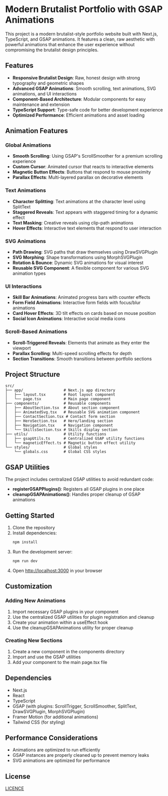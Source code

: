 # Modern Brutalist Portfolio with GSAP Animations

This project is a modern brutalist-style portfolio website built with Next.js, TypeScript, and GSAP animations. It features a clean, raw aesthetic with powerful animations that enhance the user experience without compromising the brutalist design principles.

## Features

- **Responsive Brutalist Design**: Raw, honest design with strong typography and geometric shapes
- **Advanced GSAP Animations**: Smooth scrolling, text animations, SVG animations, and UI interactions
- **Component-Based Architecture**: Modular components for easy maintenance and extension
- **TypeScript Support**: Type-safe code for better development experience
- **Optimized Performance**: Efficient animations and asset loading

## Animation Features

### Global Animations
- **Smooth Scrolling**: Using GSAP's ScrollSmoother for a premium scrolling experience
- **Custom Cursor**: Animated cursor that reacts to interactive elements
- **Magnetic Button Effects**: Buttons that respond to mouse proximity
- **Parallax Effects**: Multi-layered parallax on decorative elements

### Text Animations
- **Character Splitting**: Text animations at the character level using SplitText
- **Staggered Reveals**: Text appears with staggered timing for a dynamic effect
- **Text Masking**: Creative reveals using clip-path animations
- **Hover Effects**: Interactive text elements that respond to user interaction

### SVG Animations
- **Path Drawing**: SVG paths that draw themselves using DrawSVGPlugin
- **SVG Morphing**: Shape transformations using MorphSVGPlugin
- **Rotation & Bounce**: Dynamic SVG animations for visual interest
- **Reusable SVG Component**: A flexible component for various SVG animation types

### UI Interactions
- **Skill Bar Animations**: Animated progress bars with counter effects
- **Form Field Animations**: Interactive form fields with focus/blur animations
- **Card Hover Effects**: 3D tilt effects on cards based on mouse position
- **Social Icon Animations**: Interactive social media icons

### Scroll-Based Animations
- **Scroll-Triggered Reveals**: Elements that animate as they enter the viewport
- **Parallax Scrolling**: Multi-speed scrolling effects for depth
- **Section Transitions**: Smooth transitions between portfolio sections

## Project Structure

```
src/
├── app/                  # Next.js app directory
│   ├── layout.tsx        # Root layout component
│   └── page.tsx          # Main page component
├── components/           # Reusable components
│   ├── AboutSection.tsx  # About section component
│   ├── AnimatedSvg.tsx   # Reusable SVG animation component
│   ├── ContactSection.tsx # Contact form section
│   ├── HeroSection.tsx   # Hero/landing section
│   ├── Navigation.tsx    # Navigation component
│   └── SkillsSection.tsx # Skills display section
├── utils/                # Utility functions
│   ├── gsapUtils.ts      # Centralized GSAP utility functions
│   └── magneticEffect.ts # Magnetic button effect utility
└── styles/               # Global styles
    └── globals.css       # Global CSS styles
```

## GSAP Utilities

The project includes centralized GSAP utilities to avoid redundant code:

- **registerGSAPPlugins()**: Registers all GSAP plugins in one place
- **cleanupGSAPAnimations()**: Handles proper cleanup of GSAP animations

## Getting Started

1. Clone the repository
2. Install dependencies:
   ```bash
   npm install
   ```
3. Run the development server:
   ```bash
   npm run dev
   ```
4. Open [http://localhost:3000](http://localhost:3000) in your browser

## Customization

### Adding New Animations

1. Import necessary GSAP plugins in your component
2. Use the centralized GSAP utilities for plugin registration and cleanup
3. Create your animation within a useEffect hook
4. Use the cleanupGSAPAnimations utility for proper cleanup

### Creating New Sections

1. Create a new component in the components directory
2. Import and use the GSAP utilities
3. Add your component to the main page.tsx file

## Dependencies

- Next.js
- React
- TypeScript
- GSAP (with plugins: ScrollTrigger, ScrollSmoother, SplitText, DrawSVGPlugin, MorphSVGPlugin)
- Framer Motion (for additional animations)
- Tailwind CSS (for styling)

## Performance Considerations

- Animations are optimized to run efficiently
- GSAP instances are properly cleaned up to prevent memory leaks
- SVG animations are optimized for performance

## License

[LICENCE](LICENCE)
